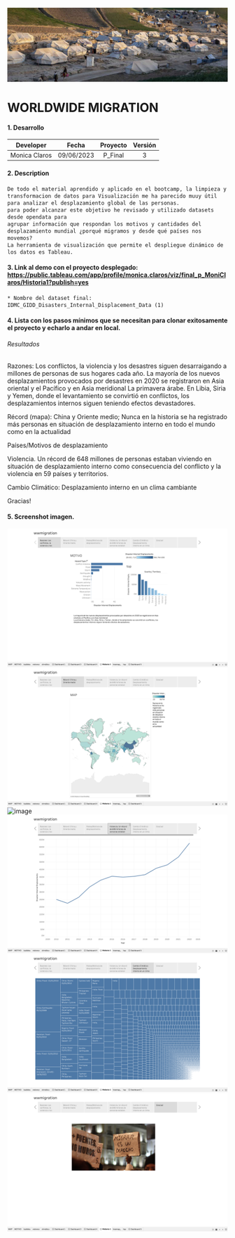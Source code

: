 ![banerGit](https://github.com/monicaclaros/WW_Migration/blob/main/images/Foto_Encabezado.png)

# WORLDWIDE MIGRATION

#### 1. Desarrollo 

| Developer |Fecha | Proyecto | Versión |
| --- | :---:  | :---: | :---:  |
| Monica Claros | 09/06/2023 |  P_Final | 3  |

#### 2. Description
```
De todo el material aprendido y aplicado en el bootcamp, la limpieza y transformacion de datos para Visualización me ha parecido muuy útil para analizar el desplazamiento global de las personas.
para poder alcanzar este objetivo he revisado y utilizado datasets desde opendata para 
agrupar información que respondan los motivos y cantidades del desplazamiento mundial ¿porqué migramos y desde qué países nos movemos?
La herramienta de visualización que permite el despliegue dinámico de los datos es Tableau.

```

#### 3. Link al demo con el proyecto desplegado: https://public.tableau.com/app/profile/monica.claros/viz/final_p_MoniClaros/Historia1?publish=yes

```
* Nombre del dataset final:  IDMC_GIDD_Disasters_Internal_Displacement_Data (1)
```
#### 4. Lista con los pasos mínimos que se necesitan para clonar exitosamente el proyecto y echarlo a andar en local.

###### Resultados
Razones: Los conflictos, la violencia y los desastres siguen desarraigando a millones de personas de sus hogares cada año. La mayoría de los nuevos desplazamientos provocados por desastres en 2020 se registraron en Asia oriental y el Pacífico y en Asia meridional
La primavera árabe. En Libia, Siria y Yemen, donde el levantamiento se convirtió en conflictos, los desplazamientos internos siguen teniendo efectos devastadores.

Récord (mapa): China y Oriente medio; Nunca en la historia se ha registrado más personas en situación de desplazamiento interno en todo el mundo como en la actualidad

Países/Motivos de desplazamiento

Violencia. Un récord de 648 millones de personas estaban viviendo en situación de desplazamiento interno como consecuencia del conflicto y la violencia en 59 países y territorios.

Cambio Climático: Desplazamiento interno en un clima cambiante

Gracias!

#### 5. Screenshot imagen.

![image](https://github.com/monicaclaros/WW_Migration/blob/main/images/Motivo.png)
![image](https://github.com/monicaclaros/WW_Migration/blob/main/images/Mapa.png)
![image](https://github.com/monicaclaros/WW_Migration/blob/main/images/Motivos%20por%20Pa%C3%ADs.png)
![image](https://github.com/monicaclaros/WW_Migration/blob/main/images/violencia%20como%20motivo%20de%20desplazamiento.png)
![image](https://github.com/monicaclaros/WW_Migration/blob/main/images/Cambio%20climatico.png)
![image](https://github.com/monicaclaros/WW_Migration/blob/main/images/AgradecimientoFin.png)
